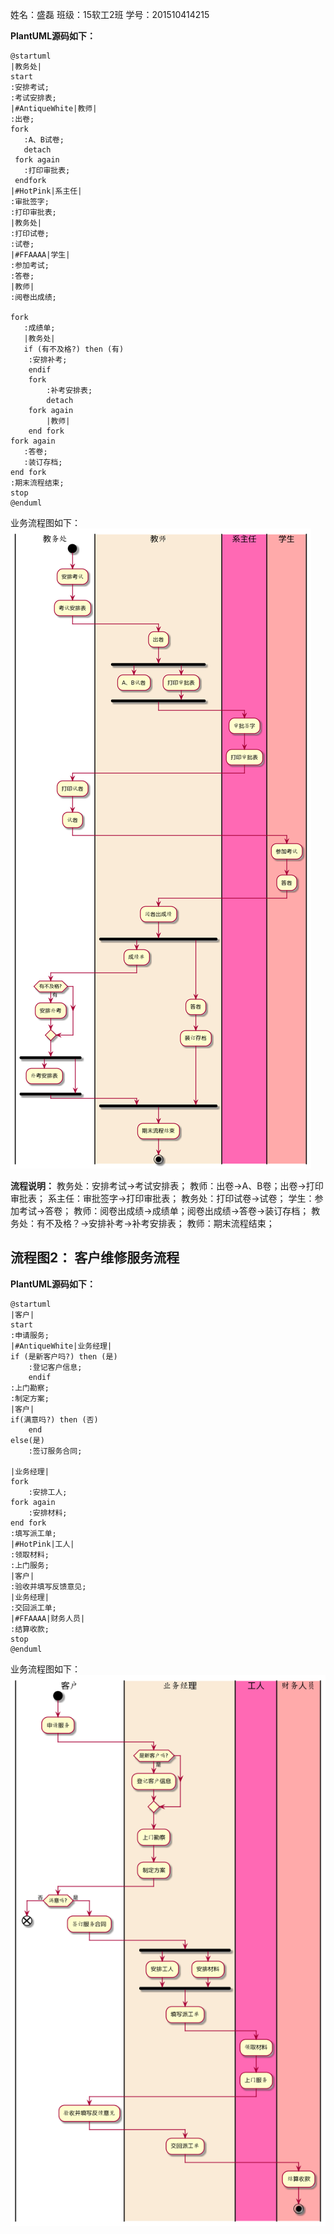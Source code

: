 
姓名：盛磊
班级：15软工2班
学号：201510414215




**PlantUML源码如下：**
```考试及成绩管理流程
@startuml
|教务处|
start
:安排考试;
:考试安排表;
|#AntiqueWhite|教师|
:出卷;
fork
   :A、B试卷;
   detach
 fork again
   :打印审批表;
 endfork
|#HotPink|系主任|
:审批签字;
:打印审批表;
|教务处|
:打印试卷;
:试卷;
|#FFAAAA|学生|
:参加考试;
:答卷;
|教师|
:阅卷出成绩;

fork 
   :成绩单;
   |教务处|
   if (有不及格?) then (有)
	:安排补考;
	endif
	fork
		:补考安排表;
		detach
	fork again
		|教师|
	end fork
fork again
   :答卷;
   :装订存档;
end fork
:期末流程结束;
stop
@enduml
```
业务流程图如下：<br>
![](p1.png)<br>

**流程说明：**
教务处：安排考试->考试安排表；
教师：出卷->A、B卷；出卷->打印审批表；
系主任：审批签字->打印审批表；
教务处：打印试卷->试卷；
学生：参加考试->答卷；
教师：阅卷出成绩->成绩单；阅卷出成绩->答卷->装订存档；
教务处：有不及格？->安排补考->补考安排表；
教师：期末流程结束；

## 流程图2： 客户维修服务流程

**PlantUML源码如下：**

```客户维修服务流程
@startuml
|客户|
start
:申请服务;
|#AntiqueWhite|业务经理|
if (是新客户吗?) then (是)
	:登记客户信息;
	endif
:上门勘察;
:制定方案;
|客户|
if(满意吗?) then (否)
	end
else(是)
	:签订服务合同;

|业务经理|
fork
	:安排工人;
fork again
	:安排材料;
end fork
:填写派工单;
|#HotPink|工人|
:领取材料;
:上门服务;
|客户|
:验收并填写反馈意见;
|业务经理|
:交回派工单;
|#FFAAAA|财务人员|
:结算收款;
stop
@enduml
```
业务流程图如下：<br>
![](p2.png)<br>
